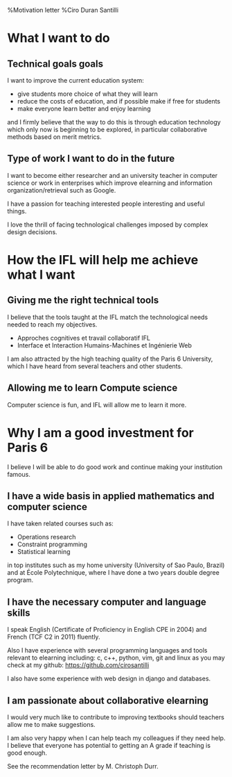 %Motivation letter
%Ciro Duran Santilli

# What I want to do

## Technical goals goals

I want to improve the current education system:

- give students more choice of what they will learn
- reduce the costs of education, and if possible make if free for students
- make everyone learn better and enjoy learning

and I firmly believe that the way to do this is through education technology
which only now is beginning to be explored, in particular collaborative
methods based on merit metrics.

## Type of work I want to do in the future

I want to become either researcher and an university teacher in computer science
or work in enterprises which improve elearning and information organization/retrieval
such as Google.

I have a passion for teaching interested people interesting and useful things.

I love the thrill of facing technological challenges
imposed by complex design decisions.

# How the IFL will help me achieve what I want

## Giving me the right technical tools

I believe that the tools taught at the IFL match the technological needs
needed to reach my objectives.

- Approches cognitives et travail collaboratif IFL
- Interface et Interaction Humains-Machines et Ingénierie Web

I am also attracted by the high teaching quality of the Paris 6 University,
which I have heard from several teachers and other students.

## Allowing me to learn Compute science

Computer science is fun, and IFL will allow me to learn it more.

# Why I am a good investment for Paris 6

I believe I will be able to do good work and continue making your institution famous.

## I have a wide basis in applied mathematics and computer science

I have taken related courses such as:

- Operations research
- Constraint programming
- Statistical learning

in top institutes such as my home university (University of Sao Paulo, Brazil)
and at École Polytechnique, where I have done a two years double degree program.

## I have the necessary computer and language skills

I speak English (Certificate of Proficiency in English CPE in 2004)
and French (TCF C2 in 2011) fluently.

Also I have experience with several programming languages and tools relevant
to elearning including: c, c++, python, vim, git and linux
as you may check at my github: https://github.com/cirosantilli

I also have some experience with web design in django and databases.

## I am passionate about collaborative elearning

I would very much like to contribute to improving textbooks
should teachers allow me to make suggestions.

I am also very happy when I can help teach my colleagues if they need help.
I believe that everyone has potential to getting an A grade if teaching is good enough.

See the recommendation letter by M. Christoph Durr.
